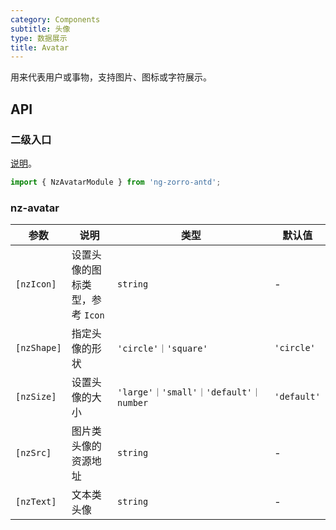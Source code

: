 ```yaml
---
category: Components
subtitle: 头像
type: 数据展示
title: Avatar
---
```


用来代表用户或事物，支持图片、图标或字符展示。

## API

### 二级入口

[说明](/docs/getting-started/zh#二级入口)。

```ts
import { NzAvatarModule } from 'ng-zorro-antd';
```

### nz-avatar

| 参数 | 说明 | 类型 | 默认值 |
| --- | --- | --- | --- |
| `[nzIcon]` | 设置头像的图标类型，参考 `Icon` | `string` | - |
| `[nzShape]` | 指定头像的形状 | `'circle'｜'square'` | `'circle'` |
| `[nzSize]` | 设置头像的大小 | `'large'｜'small'｜'default'｜number` | `'default'` |
| `[nzSrc]` | 图片类头像的资源地址 | `string` | - |
| `[nzText]` | 文本类头像 | `string` | - |

